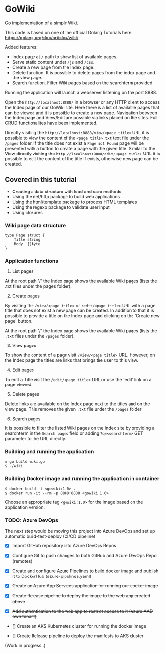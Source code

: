# GoWiki
Go implementation of a simple Wiki.

This code is based on one of the official Golang Tutorials here: https://golang.org/doc/articles/wiki/

Added features:

- Index page at `/` path to show list of available pages.
- Serve static content under `/js` and `/css`.
- Create a new page from the Index page.
- Delete function. It is possible to delete pages from the index page and the view page.
- Search function. Filter Wiki pages based on the searchterm provided.

Running the application will launch a webserver listening on the port 8888. 

Open the `http://localhost:8888/` in a browser or any HTTP client to access the Index page of our GoWiki site. Here there is a list of available pages that can be viewed and it is possible to create a new page. Navigation between the Index page and View/Edit are possible via links placed on the sites. Full CRUD functionalites have been implemented.

Directly visiting the `http://localhost:8888/view/<page title>` URL it is possible to view the content of the `<page title>.txt` text file under the `/pages` folder. If the title does not exist a `Page Not Found` page will be presented with a button to create a page with the given title. Similar to the View directly visiting the `http://localhost:8888/edit/<page title>` URL it is possible to edit the content of the title if exists, otherwise new page can be created.


## Covered in this tutorial

- Creating a data structure with load and save methods
- Using the net/http package to build web applications
- Using the html/template package to process HTML templates
- Using the regexp package to validate user input
- Using closures


### Wiki page data structure

```
type Page struct {
    Title string
    Body  []byte
}
```

### Application functions

1. List pages

At the root path '/' the Index page shows the available Wiki pages (lists the .txt files under the pages folder).

2. Create pages

By visiting the `/view/<page title>` or `/edit/<page title>` URL with a page title that does not exist a new page can be created. In addition to that it is possible to provide a title on the Index page and clicking on the 'Create new page' button.

At the root path '/' the Index page shows the available Wiki pages (lists the `.txt` files under the `/pages` folder).

3. View pages

To show the content of a page visit `/view/<page title>` URL. However, on the Index page the titles are links that brings the user to this view. 

4. Edit pages

To edit a Title visit the `/edit/<page title>` URL or use the 'edit' link on a page viewed.

5. Delete pages

Delete links are available on the Index page next to the titles and on the view page. This removes the given `.txt` file under the `/pages` folder

6. Search pages

It is possible to filter the listed Wiki pages on the Index site by providing a searchterm in the `Search pages` field or adding `?q=<searchterm>` GET parameter to the URL directly.


### Building and running the application

```
$ go build wiki.go
$ ./wiki
```


### Building Docker image and running the application in container

```
$ docker build -t <gowiki:1.0> .
$ docker run -it --rm -p 8888:8888 <gowiki:1.0>
```

Choose an appropriate tag `<gowiki:1.0>` for the image based on the application version.


### TODO: Azure DevOps

The next step would be moving this project into Azure DevOps and set up automatic build-test-deploy (CI/CD pipeline)

- [x] Import GitHub repository into Azure DevOps Repos 

- [x] Configure Git to push changes to both GitHub and Azure DevOps Repo (remotes)

- [x] Create and configure Azure Pipelines to build docker image and publish it to DockerHub (azure-pipelines.yaml)

- [x] <strike>Create an Azure App Services application for running our docker image</strike>

- [x] <strike>Create Release pipeline to deploy the image to the web app created above</strike>

- [x] <strike>Add authentication to the web app to restrict access to it (Azure AAD own tenant)</strike>

- [] Create an AKS Kubernetes cluster for running the docker image

- [] Create Release pipeline to deploy the manifests to AKS cluster

(Work in progress..)